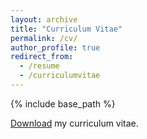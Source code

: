 ```yaml
---
layout: archive
title: "Curriculum Vitae"
permalink: /cv/
author_profile: true
redirect_from:
  - /resume
  - /curriculumvitae
---
```


{% include base_path %}

<p><a href="/files/Curriculum_vitae.pdf">Download</a> my curriculum vitae.</p>
